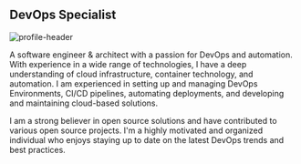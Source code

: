 ## DevOps Specialist

![profile-header](https://user-images.githubusercontent.com/7311629/220585701-0fcebea7-972d-4ab7-b240-4d5c7b3ced3f.jpg)

A software engineer & architect with a passion for DevOps and automation. With experience in a wide range of technologies, I have a deep understanding of cloud infrastructure, container technology, and automation. I am experienced in setting up and managing DevOps Environments, CI/CD pipelines, automating deployments, and developing and maintaining cloud-based solutions.

I am a strong believer in open source solutions and have contributed to various open source projects. I'm a highly motivated and organized individual who enjoys staying up to date on the latest DevOps trends and best practices. 
